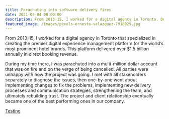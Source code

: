 ```yaml
---
title: Parachuting into software delivery fires
date: 2021-08-04 00:00:00
description: From 2013-15, I worked for a digital agency in Toronto. During my time there, I was parachuted into a multi-million dollar account that was on fire and on the verge of being cancelled...
featured_image: /images/pexels-ernesto-velazquez-7918029.jpg
---
```


From 2013-15, I worked for a digital agency in Toronto that specialized in creating the premier digital experience management platform for the world’s most prominent hotel brands. This platform delivered over $1.5 billion annually in direct booking revenue.

During my time there, I was parachuted into a multi-million dollar account that was on fire and on the verge of being cancelled. All parties were unhappy with how the project was going. I met with all stakeholders separately to diagnose the issues, then one-by-one went about implementing changes to fix the problems, implementing new delivery processes and communication strategies, strengthening the team, and ultimately rebuilding trust. The project and client relationship eventually became one of the best performing ones in our company.

[Testing](https://public.tableau.com/views/Steamgames_16835038314870/Categories?:language=en-US&:display_count=n&:origin=viz_share_link)

